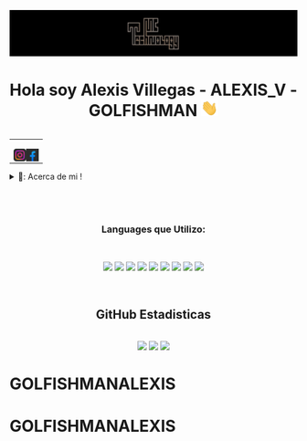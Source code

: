 [![MC Technology](src/mctechnology_extendido.GIF)](https://github.com/GOLFISHMANALEXIS/PORTAFOLIO-ALEXIS_V)

<h1 align="center">Hola soy Alexis Villegas - ALEXIS_V - GOLFISHMAN <img src="./src/wave.gif" width="30px"></h1>

<table align="right">
<tr>
<td>

[<img align="left" alt="@mctechnology17 | Instagram" width="22px" src="./src/instagram.png" />][instagram]
[<img align="left" alt="MC Technology17 | Facebook" width="22px" src="./src/facebook.png" />][facebook]


</td>
</tr>
</table>

<details>
  <summary>🥦: Acerca de mi !</summary>

### 🔬 Estudiante de la preparatoria B.U.A.P !!
- 🦾  Team-JavaScrip
- 💻  Amooo el Clash Royale!
- 👾  Soy programador desde hace dos años
- 🗒   Actualmente estoy muy centrado en la Inteligencia Artificial<br>no me sale pero se hace el intento😍🤙
</details>

<br>
<br>
<br>

<h3 align="center"> Languages que Utilizo:</h3>
<br>
<p align="center">
      <img src="https://img.shields.io/badge/React_Native-20232A?style=for-the-badge&logo=react&logoColor=61DAFB"/> </a>
    <img src="https://img.shields.io/badge/Python-3776AB?style=for-the-badge&logo=python&logoColor=white"/> </a>
     <img src="	https://img.shields.io/badge/JavaScript-F7DF1E?style=for-the-badge&logo=javascript&logoColor=black"/> </a>
      <img src="https://img.shields.io/badge/Unity-100000?style=for-the-badge&logo=unity&logoColor=white"/> </a>
    <img src="	https://img.shields.io/badge/HTML5-E34F26?style=for-the-badge&logo=html5&logoColor=white"/> </a>
     <img src="https://img.shields.io/badge/Node.js-43853D?style=for-the-badge&logo=node.js&logoColor=white"/> </a>
     <img src="	https://img.shields.io/badge/React-20232A?style=for-the-badge&logo=react&logoColor=61DAFB"/> </a>
    </a>
    <img src="https://img.shields.io/badge/Netlify-00C7B7?style=for-the-badge&logo=netlify&logoColor=white"/> </a>
     <img src="https://img.shields.io/badge/GitHub-100000?style=for-the-badge&logo=github&logoColor=whitea"/> </a>
    
</p>
<br>

<h2 align="center"><center>GitHub Estadisticas</center></h2>
<br>
<center>
<div>
  <a href="https://www.instagram.com/alexis._.vi/"></a>
  <img height="180em" src="https://github-readme-stats.vercel.app/api?username=GOLFISHMANALEXIS&show_icons=true&theme=radical&include_all_commits=true&count_private=true"/>
  <img height="180em" src="https://github-readme-stats.vercel.app/api/top-langs/?username=GOLFISHMANALEXIS&layout=compact&langs_count=7&theme=radical"/>
  <img height="180em" src="https://github-readme-stats.vercel.app/api/top-langs/?username=GOLFISHMANALEXIS&theme=blue-green"/>
</div>
</center>

[instagram]: https://www.instagram.com/alexis._.vi/
[facebook]: https://www.facebook.com/alezis.munos


# GOLFISHMANALEXIS
# GOLFISHMANALEXIS
